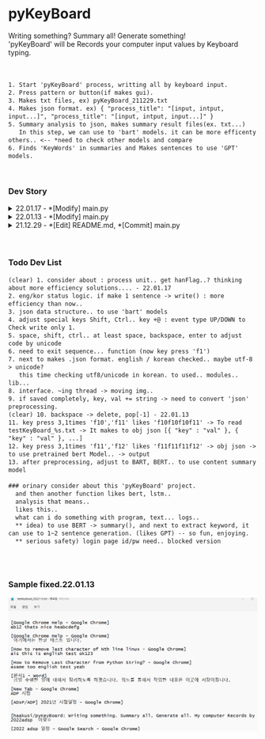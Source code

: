 # pyKeyBoard
Writing something? Summary all! Generate something!<br>
'pyKeyBoard' will be Records your computer input values by Keyboard typing.<br>
<br>
<br>

    1. Start 'pyKeyBoard' process, writting all by keyboard input.
    2. Press pattern or button(if makes gui).
    3. Makes txt files, ex) pyKeyBoard_211229.txt 
    4. Makes json format. ex) { "process_title": "[input, intput, input...]", "process_title": "[input, intput, input...]" }
    5. Summary analysis to json, makes summary result files(ex. txt...)
       In this step, we can use to 'bart' models. it can be more efficenty others.. <-- *need to check other models and compare
    6. Finds 'KeyWords' in summaries and Makes sentences to use 'GPT' models.
    
<br>


### Dev Story

<details markdown="1">
<summary>22.01.17 - *[Modify] main.py </summary>

    noti)
    - delete repeat codes -> makes functions()

    fixed)
    - 1. consider about : process unit.. get hanFlag..? thinking about more efficiency solutions....
</details>

<details markdown="1">
<summary>22.01.13 - *[Modify] main.py </summary>

    noti)
    - adjust backspace english, korean typing.

    fixed)
    - 10. backspace -> delete, pop[-1]
</details>

<details markdown="1">
<summary>21.12.29 - *[Edit] README.md, *[Commit] main.py</summary>

    noti)
    - First commit in this project. maybe next times, bug fixed and dev somethings.

    fixed)
    - if i get to know about focus programs, i need to know about korean/english program status.. return
</details>

<br>
<br>

### Todo Dev List
    (clear) 1. consider about : process unit.. get hanFlag..? thinking about more efficiency solutions.... - 22.01.17
    2. eng/kor status logic. if make 1 sentence -> write() : more efficiency than now..
    3. json data structure.. to use 'bart' models
    4. adjust special keys Shift, Ctrl.. key +@ : event type UP/DOWN to Check write only 1.
    5. space, shift, ctrl.. at least space, backspace, enter to adjust code by unicode
    6. need to exit sequence... function (now key press 'f1')
    7. next to makes .json format. english / korean checked.. maybe utf-8 > unicode? 
       this time checking utf8/unicode in korean. to used.. modules.. lib...
    8. interface. ~ing thread -> moving img..
    9. if saved completely, key, val += string -> need to convert 'json' preprocessing.
    (clear) 10. backspace -> delete, pop[-1] - 22.01.13
    11. key press 3,1times 'f10','f11' likes 'f10f10f10f11' -> To read testKeyBoard_%s.txt -> It makes to obj json [{ "key" : "val" }, { "key" : "val" }, ...]
    12. key press 3,1times 'f11','f12' likes 'f11f11f11f12' -> obj json -> to use pretrained bert Model.. -> output
    13. after preprocessing, adjust to BART, BERT.. to use content summary model

    ### orinary consider about this 'pyKeyBoard' project.
      and then another function likes bert, lstm..
      analysis that means.. 
      likes this..
      what can i do something with program, text... logs..
      ** idea) to use BERT -> summary(), and next to extract keyword, it can use to 1~2 sentence generation. (likes GPT) -- so fun, enjoying.
      ** serious safety) login page id/pw need.. blocked version
<br>
<br>

### Sample fixed.22.01.13
![img.png](img/txt_sample.png)
     

   

      

     